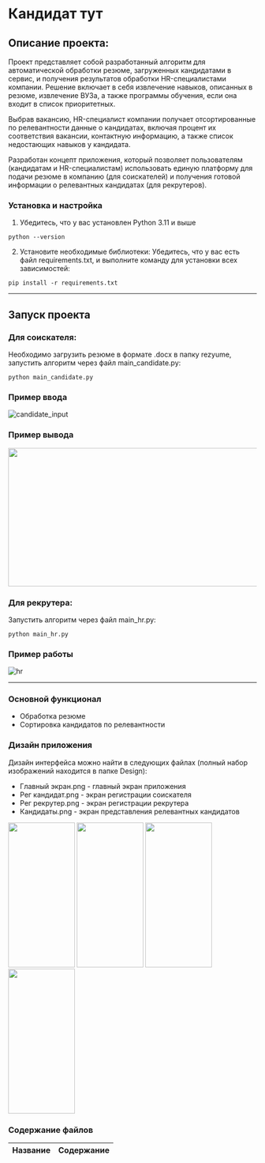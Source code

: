 ﻿# Кандидат тут
## Описание проекта:
Проект представляет собой разработанный алгоритм для автоматической обработки резюме, загруженных кандидатами в сервис, и получения результатов обработки HR-специалистами компании. Решение включает в себя извлечение навыков, описанных в резюме, извлечение ВУЗа, а также программы обучения, если она входит в список приоритетных. 

Выбрав вакансию, HR-специалист компании получает отсортированные по релевантности данные о кандидатах, включая процент их соответствия вакансии, контактную информацию, а также список недостающих навыков у кандидата.

Разработан концепт приложения, который позволяет пользователям (кандидатам и HR-специалистам) использовать единую платформу для подачи резюме в компанию (для соискателей) и получения готовой информации о релевантных кандидатах (для рекрутеров). 

### Установка и настройка
1. Убедитесь, что у вас установлен Python 3.11 и выше
```
python --version
```
2. Установите необходимые библиотеки: Убедитесь, что у вас есть файл requirements.txt, и выполните команду для установки всех зависимостей:
```
pip install -r requirements.txt
```
---
## Запуск проекта
### Для соискателя: 
Необходимо загрузить резюме в формате .docx в папку rezyume, запустить алгоритм через файл main_candidate.py:
```
python main_candidate.py
```
### Пример ввода

![candidate_input](https://github.com/user-attachments/assets/4f5f5b77-9994-4be4-ab93-5c312c71c469)
### Пример вывода
<img src="https://github.com/user-attachments/assets/034952ec-7a50-4113-879f-489ddf1ebc04" width="700" height="280">


### Для рекрутера: 
Запустить алгоритм через файл main_hr.py:
```
python main_hr.py
```
### Пример работы
![hr](https://github.com/user-attachments/assets/16e03d08-0340-4fff-814e-a3696cbd801c)

---
### Основной функционал
* Обработка резюме
* Сортировка кандидатов по релевантности
### Дизайн приложения
Дизайн интерфейса можно найти в следующих файлах (полный набор изображений находится в папке Design):
* Главный экран.png - главный экран приложения
* Рег кандидат.png - экран регистрации соискателя
* Рег рекрутер.png - экран регистрации рекрутера
* Кандидаты.png - экран представления релевантных кандидатов

<img src="https://github.com/user-attachments/assets/a7b40bc9-237d-442d-95fb-f913fe051cf7" width="135" height="293"> <img
src="https://github.com/user-attachments/assets/4846a952-8296-4b2c-9559-fb16d70f8e45" width="135" height="293"> <img
src="https://github.com/user-attachments/assets/8113c562-5f51-423f-92ec-7638ab7668ea" width="135" height="293"> <img
src="https://github.com/user-attachments/assets/8dc1f3e1-0111-488a-b92d-3898ca9b9392" width="135" height="293">

### Содержание файлов
Название    | Содержание 
-----------------|----------------------
